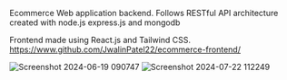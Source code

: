 Ecommerce Web application backend.
Follows RESTful API architecture created with node.js express.js and mongodb

Frontend made using React.js and Tailwind CSS. 
https://www.github.com/JwalinPatel22/ecommerce-frontend/





![Screenshot 2024-06-19 090747](https://github.com/user-attachments/assets/dab1f345-6277-4b63-96ea-d77bf53f1d0a)
![Screenshot 2024-07-22 112249](https://github.com/user-attachments/assets/77c13469-ec82-4ea3-8de9-a1d56af7ade8)
